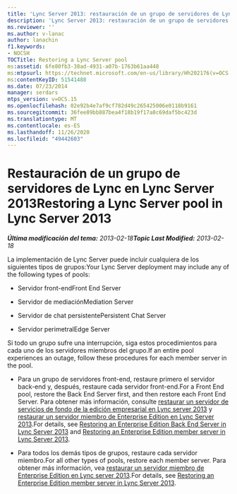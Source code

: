 ```yaml
---
title: 'Lync Server 2013: restauración de un grupo de servidores de Lync'
description: 'Lync Server 2013: restauración de un grupo de servidores de Lync.'
ms.reviewer: ''
ms.author: v-lanac
author: lanachin
f1.keywords:
- NOCSH
TOCTitle: Restoring a Lync Server pool
ms:assetid: 6fe80fb3-38ad-4931-a07b-1763b61aa448
ms:mtpsurl: https://technet.microsoft.com/en-us/library/Hh202176(v=OCS.15)
ms:contentKeyID: 51541488
ms.date: 07/23/2014
manager: serdars
mtps_version: v=OCS.15
ms.openlocfilehash: 02e92b4e7af9cf782d49c265425006e0118b9161
ms.sourcegitcommit: 36fee89bb887bea4f18b19f17a8c69daf5bc423d
ms.translationtype: MT
ms.contentlocale: es-ES
ms.lasthandoff: 11/26/2020
ms.locfileid: "49442603"
---
```

# <a name="restoring-a-lync-server-pool-in-lync-server-2013"></a><span data-ttu-id="68b44-103">Restauración de un grupo de servidores de Lync en Lync Server 2013</span><span class="sxs-lookup"><span data-stu-id="68b44-103">Restoring a Lync Server pool in Lync Server 2013</span></span>

<div data-xmlns="http://www.w3.org/1999/xhtml">

<div class="topic" data-xmlns="http://www.w3.org/1999/xhtml" data-msxsl="urn:schemas-microsoft-com:xslt" data-cs="https://msdn.microsoft.com/">

<div data-asp="https://msdn2.microsoft.com/asp">



</div>

<div id="mainSection">

<div id="mainBody"><span data-ttu-id="68b44-104">

<span> </span></span><span class="sxs-lookup"><span data-stu-id="68b44-104">

<span> </span></span></span>

<span data-ttu-id="68b44-105">_**Última modificación del tema:** 2013-02-18_</span><span class="sxs-lookup"><span data-stu-id="68b44-105">_**Topic Last Modified:** 2013-02-18_</span></span>

<span data-ttu-id="68b44-106">La implementación de Lync Server puede incluir cualquiera de los siguientes tipos de grupos:</span><span class="sxs-lookup"><span data-stu-id="68b44-106">Your Lync Server deployment may include any of the following types of pools:</span></span>

  - <span data-ttu-id="68b44-107">Servidor front-end</span><span class="sxs-lookup"><span data-stu-id="68b44-107">Front End Server</span></span>

  - <span data-ttu-id="68b44-108">Servidor de mediación</span><span class="sxs-lookup"><span data-stu-id="68b44-108">Mediation Server</span></span>

  - <span data-ttu-id="68b44-109">Servidor de chat persistente</span><span class="sxs-lookup"><span data-stu-id="68b44-109">Persistent Chat Server</span></span>

  - <span data-ttu-id="68b44-110">Servidor perimetral</span><span class="sxs-lookup"><span data-stu-id="68b44-110">Edge Server</span></span>

<span data-ttu-id="68b44-111">Si todo un grupo sufre una interrupción, siga estos procedimientos para cada uno de los servidores miembros del grupo.</span><span class="sxs-lookup"><span data-stu-id="68b44-111">If an entire pool experiences an outage, follow these procedures for each member server in the pool.</span></span>

  - <span data-ttu-id="68b44-112">Para un grupo de servidores front-end, restaure primero el servidor back-end y, después, restaure cada servidor front-end.</span><span class="sxs-lookup"><span data-stu-id="68b44-112">For a Front End pool, restore the Back End Server first, and then restore each Front End Server.</span></span> <span data-ttu-id="68b44-113">Para obtener más información, consulte [restaurar un servidor de servicios de fondo de la edición empresarial en Lync server 2013](lync-server-2013-restoring-an-enterprise-edition-back-end-server.md) y [restaurar un servidor miembro de Enterprise Edition en Lync Server 2013](lync-server-2013-restoring-an-enterprise-edition-member-server.md).</span><span class="sxs-lookup"><span data-stu-id="68b44-113">For details, see [Restoring an Enterprise Edition Back End Server in Lync Server 2013](lync-server-2013-restoring-an-enterprise-edition-back-end-server.md) and [Restoring an Enterprise Edition member server in Lync Server 2013](lync-server-2013-restoring-an-enterprise-edition-member-server.md).</span></span>

  - <span data-ttu-id="68b44-114">Para todos los demás tipos de grupos, restaure cada servidor miembro.</span><span class="sxs-lookup"><span data-stu-id="68b44-114">For all other types of pools, restore each member server.</span></span> <span data-ttu-id="68b44-115">Para obtener más información, vea [restaurar un servidor miembro de Enterprise Edition en Lync server 2013](lync-server-2013-restoring-an-enterprise-edition-member-server.md).</span><span class="sxs-lookup"><span data-stu-id="68b44-115">For details, see [Restoring an Enterprise Edition member server in Lync Server 2013](lync-server-2013-restoring-an-enterprise-edition-member-server.md).</span></span>

<span data-ttu-id="68b44-116"></div>

<span> </span>

</div>

</div>

</span><span class="sxs-lookup"><span data-stu-id="68b44-116"></div>

<span> </span>

</div>

</div>

</span></span></div>

